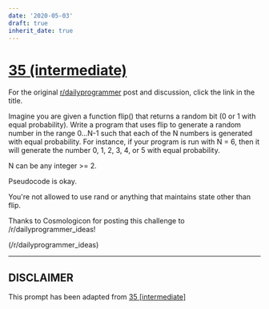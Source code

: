 ```yaml
---
date: '2020-05-03'
draft: true
inherit_date: true
---
```


# [35 (intermediate)](https://www.reddit.com/r/dailyprogrammer/comments/rr526/432012_challenge_35_intermediate/)

For the original [r/dailyprogrammer](https://www.reddit.com/r/dailyprogrammer/) post and discussion, click the link in the title.

Imagine you are given a function flip() that returns a random bit (0 or 1 with equal probability). Write a program that uses flip to generate a random number in the range 0...N-1 such that each of the N numbers is generated with equal probability. For instance, if your program is run with N = 6, then it will generate the number 0, 1, 2, 3, 4, or 5 with equal probability.

N can be any integer >= 2.

Pseudocode is okay.

You're not allowed to use rand or anything that maintains state other than flip.

Thanks to Cosmologicon for posting this challenge to /r/dailyprogrammer_ideas!

(/r/dailyprogrammer_ideas)

----
## **DISCLAIMER**
This prompt has been adapted from [35 [intermediate]](https://www.reddit.com/r/dailyprogrammer/comments/rr526/432012_challenge_35_intermediate/
)

